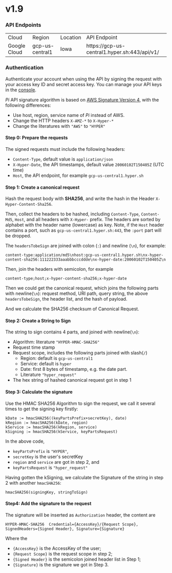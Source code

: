 # v1.9

### API Endpoints

<table class="table table-bordered table-striped table-condensed">
<tr>
<td>Cloud</td><td>Region</td><td>Location</td><td>API Endpoint</td>
</tr>
<tr>
<td>Google Cloud</td><td>gcp-us-central1</td><td>Iowa</td><td>https://gcp-us-central1.hyper.sh:443/api/v1/</td>
</tr>
</table>

### Authentication
Authenticate your account when using the API by signing the request with your access key ID and secret access key. You can manage your API keys in the [console](https://console.hyper.sh).

_Pi_ API signature algorithm is based on [AWS Signature Version 4](http://docs.aws.amazon.com/general/latest/gr/sigv4_signing.html), with the following differences:

- Use host, region, service name of _Pi_ instead of AWS.
- Change the HTTP headers `X-AMZ-*` to `X-Hyper-*`
- Change the literatures with `"AWS"` to `"HYPER"`

#### Step 0: Prepare the requests

The signed requests must include the following headers:

- `Content-Type`, default value is `application/json`
- `X-Hyper-Date`, the API timestamps, default value `20060102T150405Z` (UTC time)
- `Host`, the API endpoint, for example `gcp-us-central1.hyper.sh`

#### Step 1: Create a canonical request

Hash the request body with **SHA256**, and write the hash in the Header `X-Hyper-Content-Sha256`.

Then, collect the headers to be hashed, including `Content-Type`, `Content-Md5`, `Host`, and all headers with `X-Hyper-` prefix. The headers are sorted by alphabet with the header name (lowercase) as key. Note, if the `Host` header contains a port, such as `gcp-us-central1.hyper.sh:443`, the `:port` part will be dropped.

The `headersTobeSign` are joined with colon (`:`) and newline (`\n`), for example:

```
content-type:application/md5\nhost:gcp-us-central1.hyper.sh\nx-hyper-content-sha256:111222333aaabbbcccddde\nx-hyper-date:20060102T150405Z\n
```

Then, join the headers with semicolon, for example

```
content-type;host;x-hyper-content-sha256;x-hyper-date
```

Then we could get the canonical request, which joins the following parts with newline(`\n`): request method, URI path, query string, the above `headersTobeSign`, the header list, and the hash of payload.

And we calculate the SHA256 checksum of Canonical Request.

#### Step 2:  Create a String to Sign

The string to sign contains 4 parts, and joined with newline(`\n`):

- Algorithm: literature `"HYPER-HMAC-SHA256"`
- Request time stamp
- Request scope, includes the following parts joined with slash(`/`)
  - Region: default is `gcp-us-central1`
  - Service: default is `hyper`
  - Date: first 8 bytes of timestamp, e.g. the date part.
  - Literature `"hyper_request"`
- The hex string of hashed canonical request got in step 1

#### Step 3: Calculate the signature

Use the HMAC SHA256 Algorithm to sign the request, we call it several times to get the signing key firstly:

```
kDate := hmacSHA256((keyPartsPrefix+secretKey), date)
kRegion := hmacSHA256(kDate, region)
kService := hmacSHA256(kRegion, service)
kSigning := hmacSHA256(kService, keyPartsRequest)
```

In the above code,

- `keyPartsPrefix` is `"HYPER"`,
- `secretKey` is the user's secretKey
- `region` and `service` are got in step 2, and
- `keyPartsRequest` is `"hyper_request"`

Having gotten the kSigning, we calculate the Signature of the string in step 2 with another `hmacSHA256`:

`hmacSHA256(signingKey, stringToSign)`

#### Step4: Add the signature to the request

The signature will be inserted as `Authorization` header, the content are

```
HYPER-HMAC-SHA256  Credential={AccessKey}/{Request Scope}, SignedHeaders={Signed Header}, Signature={Signature}
```

Where the

- `{AccessKey}` is the AccessKey of the user;
- `{Request Scope}` is the request scope in step 2;
- `{Signed Header}` is the semicolon joined header list in Step 1;
- `{Signature}` is the signature we got in Step 3.
